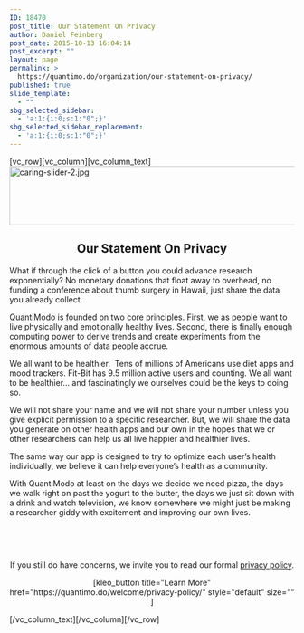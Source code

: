 ```yaml
---
ID: 18470
post_title: Our Statement On Privacy
author: Daniel Feinberg
post_date: 2015-10-13 16:04:14
post_excerpt: ""
layout: page
permalink: >
  https://quantimo.do/organization/our-statement-on-privacy/
published: true
slide_template:
  - ""
sbg_selected_sidebar:
  - 'a:1:{i:0;s:1:"0";}'
sbg_selected_sidebar_replacement:
  - 'a:1:{i:0;s:1:"0";}'
---
```

[vc_row][vc_column][vc_column_text]<img class="" src="webkit-fake-url://487B2ADA-9120-4057-8D9D-1552990EBD3A/caring-slider-2.jpg" alt="caring-slider-2.jpg" width="615" height="104" />
<h2 style="text-align: center;">Our Statement On Privacy</h2>
<span style="font-weight: 400;">What if through the click of a button you could advance research exponentially? No monetary donations that float away to overhead, no funding a conference about thumb surgery in Hawaii, just share the data you already collect.</span>

<span style="font-weight: 400;">QuantiModo is founded on two core principles. First, we as people want to live physically and emotionally healthy lives. Second, there is finally enough computing power to derive trends and create experiments from the enormous amounts of data people accrue.</span>

<span style="font-weight: 400;">We all want to be healthier.  Tens of millions of Americans use diet apps and mood trackers. Fit-Bit has 9.5 million active users and counting. We all want to be healthier… and fascinatingly we ourselves could be the keys to doing so.</span>

<span style="font-weight: 400;">We will not share your name and we will not share your number unless you give explicit permission to a specific researcher. But, we will share the data you generate on other health apps and our own in the hopes that we or other researchers can help us all live happier and healthier lives.</span>

<span style="font-weight: 400;">The same way our app is designed to try to optimize each user’s health individually, we believe it can help everyone’s health as a community.</span>

<span style="font-weight: 400;">With QuantiModo at least on the days we decide we need pizza, the days we walk right on past the yogurt to the butter, the days we just sit down with a drink and watch television, we know somewhere we might just be making a researcher giddy with excitement and improving our own lives.</span>

&nbsp;

&nbsp;
<p style="text-align: center;">If you still do have concerns, we invite you to read our formal <a href="https://quantimo.do/welcome/privacy-policy/">privacy policy</a>.</p>
<p style="text-align: center;">[kleo_button title="Learn More" href="https://quantimo.do/welcome/privacy-policy/" style="default" size="" ]</p>
[/vc_column_text][/vc_column][/vc_row]